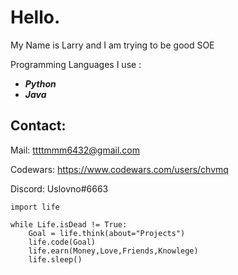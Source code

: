 # **Hello.**

My Name is Larry and I am trying to be good SOE

Programming Languages I use :

 - ***Python*** 
 - ***Java***

##  **Contact**:
Mail: ttttmmm6432@gmail.com

Codewars: https://www.codewars.com/users/chvmq

Discord: Uslovno#6663

    import life
        
    while Life.isDead != True:
	    Goal = life.think(about="Projects")
	    life.code(Goal)
	    life.earn(Money,Love,Friends,Knowlege)
	    life.sleep()
